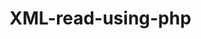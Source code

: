 # XML-read-using-php

<html>
    <head>
        <Style>
            
            h2{
                text-align:center;
            }
            p{
                border:solid;
                width:fit-content;
                spacing:2px;
                font-size:30px;
                display: flex;
                flex-wrap: wrap;
                width: 18rem;
                justify-content: space-between;
                
            }
            a{
                font-size:25px;
            }
            .card-body {
                display: flex;
                flex-wrap: wrap;
                width: 100%;
                justify-content: space-between;
            }

        </Style>

    </head>
    <body>
        <?php 
        $xml = simplexml_load_file('https://tribune.com.pk/feed/latest.xml');
                        echo'<h2>' . $xml->channel->title . '</h2>';


                        

        ?>




          
        <div class="card" >
                <div class="card-body">
                     <?php
                        
                        foreach ($xml->channel->item as $item) {
                            echo'<p><a href="'.$item->link.'">' . $item->title . "</a><br>" . $item->description . "</p>";
                        }
                        ?>
                    
                </div>
        </div>    
    </body>
</html>
